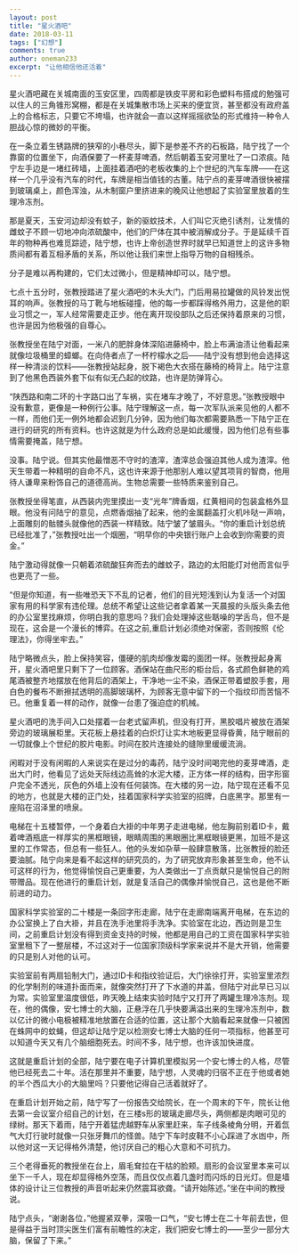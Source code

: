 ```yaml
---
layout: post
title: "星火酒吧"
date: 2018-03-11
tags: ["幻想"]
comments: true
author: oneman233
excerpt: "让他相信他还活着"
---
```


星火酒吧藏在关城南面的玉安区里，四周都是铁皮平房和彩色塑料布搭成的勉强可以住人的三角锥形窝棚，都是在关城集散市场上买来的便宜货，甚至都没有政府盖上的合格标志，只要它不垮塌，也许就会一直以这样摇摇欲坠的形式维持一种令人胆战心惊的微妙的平衡。

在一条立着生锈路牌的狭窄的小巷尽头，脚下是参差不齐的石板路，陆宁找了一个靠窗的位置坐下，向酒保要了一杯麦芽啤酒，然后朝着玉安河里吐了一口浓痰。陆宁左手边是一堵红砖墙，上面挂着酒吧的老板收集的上个世纪的汽车车牌——在这样一个几乎没有汽车的时代，车牌是相当值钱的古董。陆宁点的麦芽啤酒很快被摆到玻璃桌上，颜色浑浊，从木制窗户里挤进来的晚风让他想起了实验室里放着的生理冷冻剂。

那是夏天，玉安河边却没有蚊子，新的驱蚊技术，人们叫它灭绝引诱剂，让发情的雌蚊子不顾一切地冲向浓硫酸中，他们的尸体在其中被消解成分子。于是延续千百年的物种再也难觅踪迹，陆宁想，也许上帝创造世界时就早已知道世上的这许多物质间都有着互相矛盾的关系，所以他让我们来世上指导万物的自相残杀。

分子是难以再构建的，它们太过微小，但是精神却可以，陆宁想。

七点十五分时，张教授踏进了星火酒吧的木头大门，门后用易拉罐做的风铃发出悦耳的响声。张教授的马丁靴与地板碰撞，他的每一步都踩得格外用力，这是他的职业习惯之一，军人经常需要走正步。他在离开现役部队之后还保持着原来的习惯，也许是因为他极强的自尊心。

张教授坐在陆宁对面，一米八的肥胖身体深陷进藤椅中，脸上布满油渍让他看起来就像垃圾桶里的蟑螂。在向侍者点了一杯柠檬水之后——陆宁没有想到他会选择这样一种清淡的饮料——张教授站起身，脱下褐色大衣搭在藤椅的椅背上。陆宁注意到了他黑色西装外套下似有似无凸起的纹路，也许是防弹背心。

“陕西路和南二环的十字路口出了车祸，实在堵车才晚了，不好意思。”张教授眼中没有歉意，更像是一种例行公事。陆宁理解这一点，每一次军队派来见他的人都不一样，而他们无一例外地都会迟到几分钟，因为他们每次都需要熟悉一下陆宁正在进行的研究的所有资料。也许这就是为什么政府总是如此缓慢，因为他们总有些事情需要掩盖，陆宁想。

没事。陆宁说。但其实他最憎恶不守时的渣滓，渣滓总会强迫其他人成为渣滓。他天生带着一种精明的自命不凡，这也许来源于他那别人难以望其项背的智商，他用待人谦卑来粉饰自己的道德高尚。生物总需要一些特质来鉴别自己。

张教授坐得笔直，从西装内兜里摸出一支“光年”牌香烟，红黄相间的包装盒格外显眼。他没有问陆宁的意见，点燃香烟抽了起来，他的金属翻盖打火机咔哒一声响，上面雕刻的骷髅头就像他的西装一样精致。陆宁皱了皱眉头。“你的重启计划总统已经批准了，”张教授吐出一个烟圈，“明早你的中央银行账户上会收到你需要的资金。”

陆宁激动得就像一只朝着浓硫酸狂奔而去的雌蚊子，路边的太阳能灯对他而言似乎也更亮了一些。

“但是你知道，有一些唯恐天下不乱的记者，他们的目光短浅到认为复活一个对国家有用的科学家有违伦理。总统不希望让这些记者拿着某一天晨报的头版头条去他的办公室里找麻烦，你明白我的意思吗？我们会处理掉这些聒噪的学舌鸟，但不是现在，这会是一个漫长的博弈。在这之前,重启计划必须绝对保密，否则按照《伦理法》，你得坐牢去。”

陆宁略微点头，脸上保持笑容，僵硬的肌肉却像发霉的面团一样。张教授起身离开，星火酒吧里只剩下了一位顾客。酒保站在曲尺形的柜台后，各式颜色鲜艳的鸡尾酒被整齐地摆放在他背后的酒架上，干净地一尘不染，酒保正带着塑胶手套，用白色的餐布不断擦拭透明的高脚玻璃杯，为顾客无意中留下的一个指纹印而苦恼不已。他重复着一样的动作，就像一台患了强迫症的机械。

星火酒吧的洗手间入口处摆着一台老式留声机，但没有打开，黑胶唱片被放在酒架旁边的玻璃展柜里。天花板上悬挂着的白炽灯让实木地板更显得昏黄，陆宁眼前的一切就像上个世纪的胶片电影。时间在胶片连接处的缝隙里缓缓流淌。

闲暇对于没有闲暇的人来说实在是过分的毒药，陆宁没时间喝完他的麦芽啤酒，走出大门时，他看见了远处天际线边高耸的水泥大楼，正方体一样的结构，田字形窗户完全不透光，灰色的外墙上没有任何装饰。在大楼的另一边，陆宁现在还看不见的地方，也就是大楼的正门处，挂着国家科学实验室的招牌，白底黑字。那里有一座陷在沼泽里的喷泉。

电梯在十五楼暂停，一个身着白大褂的中年男子走进电梯，他左胸前别着ID卡，戴着啤酒瓶底一样厚实的黑框眼镜，眼睛周围的黑眼圈比黑框眼镜更黑，加班不是这里的工作常态，但总有一些狂人。他的头发如杂草一般肆意散落，比张教授的脸还要油腻。陆宁向来是看不起这样的研究员的，为了研究放弃形象甚至生命，他不认可这样的行为，他觉得愉悦自己更重要，为人类做出一丁点贡献只是愉悦自己的附带赠品。现在他进行的重启计划，就是复活自己的偶像并愉悦自己，这也是他不断前进的动力。

国家科学实验室的二十楼是一条回字形走廊，陆宁在走廊南端离开电梯，在东边的办公室换上了白大褂，并且在洗手池里将手洗净。实验室在北边，西边则是卫生间，之前重启计划没有得到资金支持的时候，他都是用自己的工资在国家科学实验室里租下了一整层楼，不过这对于一位国家顶级科学家来说并不是大开销，他需要的只是别人对他的认可。

实验室前有两扇铅制大门，通过ID卡和指纹验证后，大门徐徐打开，实验室里浓烈的化学制剂的味道扑面而来，就像突然打开了下水道的井盖，但陆宁对此早已习以为常。实验室里温度很低，昨天晚上结束实验时陆宁又打开了两罐生理冷冻剂。现在，他的偶像，安七博士的大脑，正悬浮在几乎快要满溢出来的生理冷冻剂中，数以亿计的微小电极被精准地放置在合适的位置，这让那个大脑看起来就像一只被困在蛛网中的蚊蝇，但这却让陆宁足以检测安七博士大脑的任何一项指标，他甚至可以知道今天又有几个脑细胞死去。时间不多，陆宁想，也许该加快进度。

这就是重启计划的全部，陆宁要在电子计算机里模拟另一个安七博士的人格，尽管他已经死去二十年。活在那里并不重要，陆宁想，人灵魂的归宿不正在于他或者她的半个西瓜大小的大脑里吗？只要他记得自己活着就好了。

在重启计划开始之前，陆宁写了一份报告交给院长，在一个周末的下午，院长让他去第一会议室介绍自己的计划，在三楼s形的玻璃走廊尽头，两侧都是肉眼可见的绿树。那天下着雨，陆宁开着猛虎越野车从家里赶来，车子线条棱角分明，开着氙气大灯行驶时就像一只张牙舞爪的怪兽。陆宁下车时皮鞋不小心踩进了水凼中，所以他对这一天记得格外清楚，他讨厌自己的粗心大意和不可抗力。

三个老得垂死的教授坐在台上，眉毛耷拉在干枯的脸颊。扇形的会议室里本来可以坐下一千人，现在却显得格外空荡，而且仅仅点着几盏时而闪烁的日光灯。但是墙体的设计让三位教授的声音听起来仍然震耳欲聋。“请开始陈述。”坐在中间的教授说。

陆宁点头，“谢谢各位，”他握紧双拳，深吸一口气，“安七博士在二十年前去世，但是得益于当时顶尖医生们富有前瞻性的决定，我们把安七博士的——至少一部分大脑，保留了下来。”